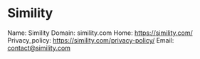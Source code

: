 
# Simility

Name: Simility
Domain: simility.com
Home: https://simility.com/
Privacy_policy: https://simility.com/privacy-policy/
Email: contact@simility.com
